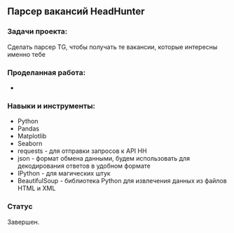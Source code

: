 ## Парсер вакансий HeadHunter

### Задачи проекта:

Cделать парсер TG, чтобы получать те вакансии, которые интересны именно тебе


### Проделанная работа:

* 

### Навыки и инструменты:

* Python
* Pandas
* Matplotlib
* Seaborn
* requests - для отправки запросов к API HH
* json - формат обмена данными, будем использовать для декодирования ответов в удобном формате
* IPython - для магических штук
* BeautifulSoup - библиотека Python для извлечения данных из файлов HTML и XML


### Статус

Завершен.